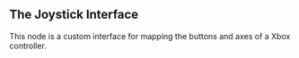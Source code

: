 ## The Joystick Interface

This node is a custom interface for mapping the buttons and axes of a Xbox controller.
